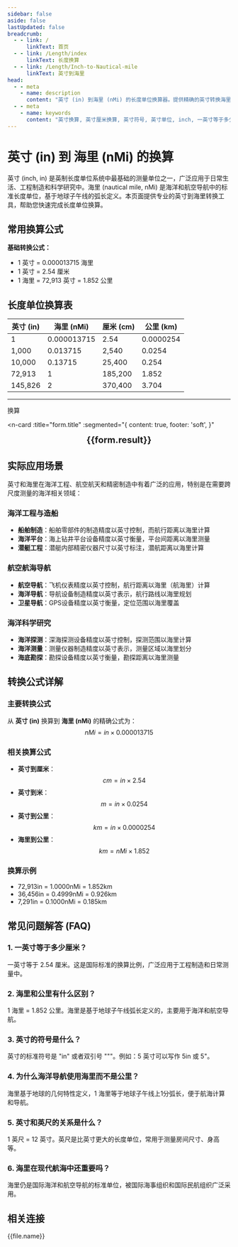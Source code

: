```yaml
---
sidebar: false
aside: false
lastUpdated: false
breadcrumb:
  - - link: /
      linkText: 首页
  - - link: /Length/index
      linkText: 长度换算
  - - link: /Length/Inch-to-Nautical-mile
      linkText: 英寸到海里
head:
  - - meta
    - name: description
      content: "英寸 (in) 到海里 (nMi) 的长度单位换算器。提供精确的英寸转换海里公式，支持英寸厘米换算、英寸符号识别、inch单位转换等功能。专业的长度单位转换工具。"
  - - meta
    - name: keywords
      content: "英寸换算, 英寸厘米换算, 英寸符号, 英寸单位, inch, 一英寸等于多少厘米, 英寸转换, 长度单位转换器, 单位换算, 英寸和厘米的换算, in单位, 英寸的符号, 英寸英文, inches是什么单位, 英寸缩写, 英寸和英尺, 长度单位换算表, 海里换算"
---
```

# 英寸 (in) 到 海里 (nMi) 的换算

英寸 (inch, in) 是英制长度单位系统中最基础的测量单位之一，广泛应用于日常生活、工程制造和科学研究中。海里 (nautical mile, nMi) 是海洋和航空导航中的标准长度单位，基于地球子午线的弧长定义。本页面提供专业的英寸到海里转换工具，帮助您快速完成长度单位换算。

## 常用换算公式

**基础转换公式：**
- 1 英寸 = 0.000013715 海里
- 1 英寸 = 2.54 厘米
- 1 海里 = 72,913 英寸 = 1.852 公里

## 长度单位换算表

| 英寸 (in) | 海里 (nMi) | 厘米 (cm) | 公里 (km) |
|-----------|------------|-----------|----------|
| 1 | 0.000013715 | 2.54 | 0.0000254 |
| 1,000 | 0.013715 | 2,540 | 0.0254 |
| 10,000 | 0.13715 | 25,400 | 0.254 |
| 72,913 | 1 | 185,200 | 1.852 |
| 145,826 | 2 | 370,400 | 3.704 |

---
<script setup>
import { onMounted, reactive, inject, ref } from 'vue'
import { NButton, NForm, NFormItem, NInput, NInputNumber, NSelect, NCard, useMessage,NGrid ,NGi } from 'naive-ui'
import { defineClientComponent } from 'vitepress'
import { Length } from '../../files';
const seoKey = ['单位转换器','单位换算','长度单位转换器','长度单位转换','尺寸换算','长度单位换算','长度单位换算表','incho','英寸和英尺的符号','一英寸等于多少cm','一英寸传感器','英寸转化','三英寸','寸和英寸的换算','英寸的单位','in单位','英寸和寸的换算','英寸缩写','一英寸等于多少寸','英寸的英文','英寸英文','inches是什么单位','一英寸多少厘米','一尺等于多少寸','英寸单位符号','一inch等于多少厘米','一寸是多长','英寸和英尺','寸的符号','一寸多长','英寸换厘米','英尺和英寸','寸和英寸','英寸单位','一英寸是多少厘米','英寸和寸','英寸的符号','一英尺','in是什么单位','英寸转换','一英尺等于多少厘米','inch是什么单位','inch to cm','inch换算cm','英寸厘米换算','英寸符号','英寸换算厘米','inch','一英寸等于多少厘米','英寸换算','英寸和厘米的换算']
const convert = inject('convert')

const form = reactive({
  number: null,
  result: '',
  title:'英寸 (in) 到 海里 (nMi) 的换算'
})

const convertHandler = () => {
  if (form.number !== null && !isNaN(form.number)) {
    const convertedValue = parseFloat(form.number) * 0.000013715
    form.result = `${form.number}in = ${convertedValue.toFixed(8)}nMi`
  } else {
    form.result = '请输入有效的数值。'
  }
}
</script>

<n-form size="large" :model="form">
  <n-form-item label="英寸 (in)">
    <n-input-number v-model:value="form.number" placeholder="输入英寸" style="width: 100%" />
  </n-form-item>
  <n-form-item>
    <n-button type="info" @click="convertHandler" block>换算</n-button>
  </n-form-item>
</n-form>

<n-card 
  :title="form.title"
  :segmented="{
    content: true,
    footer: 'soft',
  }"
>
  <div  style="text-align:center;font-size:20px;">
    <strong>{{form.result}}</strong>
  </div>
  <template #footer>
    <div>
      <span v-for="item of seoKey">{{item}}，</span>
    </div>
  </template>
</n-card>

## 实际应用场景

英寸和海里在海洋工程、航空航天和精密制造中有着广泛的应用，特别是在需要跨尺度测量的海洋相关领域：

### 海洋工程与造船
- **船舶制造**：船舶零部件的制造精度以英寸控制，而航行距离以海里计算
- **海洋平台**：海上钻井平台设备精度以英寸衡量，平台间距离以海里测量
- **潜艇工程**：潜艇内部精密仪器尺寸以英寸标注，潜航距离以海里计算

### 航空航海导航
- **航空导航**：飞机仪表精度以英寸控制，航行距离以海里（航海里）计算
- **海洋导航**：导航设备制造精度以英寸表示，航行路线以海里规划
- **卫星导航**：GPS设备精度以英寸衡量，定位范围以海里覆盖

### 海洋科学研究
- **海洋探测**：深海探测设备精度以英寸控制，探测范围以海里计算
- **海洋测量**：测量仪器制造精度以英寸表示，测量区域以海里划分
- **海底勘探**：勘探设备精度以英寸衡量，勘探距离以海里测量

## 转换公式详解

### 主要转换公式
从 **英寸 (in)** 换算到 **海里 (nMi)** 的精确公式为：
$$ nMi = in \times 0.000013715 $$

### 相关换算公式
- **英寸到厘米**：$$ cm = in \times 2.54 $$
- **英寸到米**：$$ m = in \times 0.0254 $$
- **英寸到公里**：$$ km = in \times 0.0000254 $$
- **海里到公里**：$$ km = nMi \times 1.852 $$

### 换算示例
- 72,913in = 1.0000nMi = 1.852km
- 36,456in = 0.4999nMi = 0.926km
- 7,291in = 0.1000nMi = 0.185km

## 常见问题解答 (FAQ)

### 1. 一英寸等于多少厘米？
一英寸等于 2.54 厘米。这是国际标准的换算比例，广泛应用于工程制造和日常测量中。

### 2. 海里和公里有什么区别？
1 海里 = 1.852 公里。海里是基于地球子午线弧长定义的，主要用于海洋和航空导航。

### 3. 英寸的符号是什么？
英寸的标准符号是 "in" 或者双引号 """。例如：5 英寸可以写作 5in 或 5"。

### 4. 为什么海洋导航使用海里而不是公里？
海里基于地球的几何特性定义，1 海里等于地球子午线上1分弧长，便于航海计算和导航。

### 5. 英寸和英尺的关系是什么？
1 英尺 = 12 英寸。英尺是比英寸更大的长度单位，常用于测量房间尺寸、身高等。

### 6. 海里在现代航海中还重要吗？
海里仍是国际海洋和航空导航的标准单位，被国际海事组织和国际民航组织广泛采用。

## 相关连接
<n-grid x-gap="12" :cols="2">
  <n-gi v-for="(file, index) in Length" :key="index">
    <n-button
      text
      tag="a"
      :href="file.path"
      type="info"
    >
      {{file.name}}
    </n-button>
  </n-gi>
</n-grid>